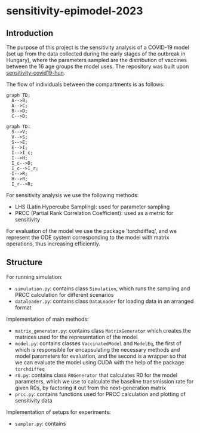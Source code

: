# sensitivity-epimodel-2023


## Introduction
The purpose of this project is the sensitivity analysis of a COVID-19 model (set up from the data collected during the early stages of the outbreak in Hungary), where the parameters sampled are the distribution of vaccines between the 16 age groups the model uses. The repository was built upon [sensitivity-covid19-hun](https://gitlab.com/zsvizi/sensitivity-covid19-hun).

The flow of individuals between the compartments is as follows:
```mermaid
graph TD;
  A-->B;
  A-->C;
  B-->D;
  C-->D;
```
```mermaid
graph TD:
  S-->V;
  V-->S;
  S-->E;
  E-->I;
  I-->I_c;
  I-->H;
  I_c-->D;
  I_c-->I_r;
  I-->R;
  H-->R;
  I_r-->R;
```
For sensitivity analysis we use the following methods:
- LHS (Latin Hypercube Sampling): used for parameter sampling
- PRCC (Partial Rank Correlation Coefficient): used as a metric for sensitivity

For evaluation of the model we use the package 'torchdiffeq', and we represent the ODE system corresponding to the model with matrix operations, thus increasing efficiently.

## Structure
For running simulation:
- `simulation.py`: contains class `Simulation`, which runs the sampling and PRCC calculation for different scenarios
- `dataloader.py`: contains class `DataLoader` for loading data in an arranged format

Implementation of main methods:
- `matrix_generator.py`: contains class `MatrixGenerator` which creates the matrices used for the representation of the model
- `model.py`: contains classes `VaccinatedModel` and `ModelEq`, the first of which is responsible for encapsulating the necessary methods and model parameters for evaluation, and the second is a wrapper so that we can evaluate the model using CUDA with the help of the package `torchdiffeq` 
- `r0.py`: contains class `R0Generator` that calculates R0 for the model parameters, which we use to calculate the baseline transmission rate for given R0s, by factoring it out from the next-generation matrix 
- `prcc.py`: contains functions used for PRCC calculation and plotting of sensitivity data

Implementation of setups for experiments:
- `sampler.py`: contains 

